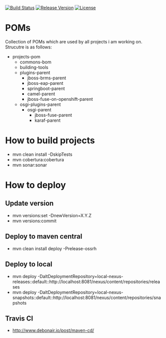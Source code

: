 [![Build Status](https://travis-ci.org/garethahealy/poms.svg?branch=master)](https://travis-ci.org/garethahealy/poms)
[![Release Version](https://img.shields.io/maven-central/v/com.garethahealy.poms/poms-parent.svg?maxAge=2592000)](https://mvnrepository.com/artifact/com.garethahealy.poms/poms-parent)
[![License](https://img.shields.io/hexpm/l/plug.svg?maxAge=2592000)]()

# POMs
Collection of POMs which are used by all projects i am working on. Strucutre is as follows:

- projects-pom
    - commons-bom
    - building-tools
    - plugins-parent
      - jboss-brms-parent
      - jboss-eap-parent
      - springboot-parent
      - camel-parent
      - jboss-fuse-on-openshift-parent
    - osgi-plugins-parent
        - osgi-parent
            - jboss-fuse-parent
            - karaf-parent

# How to build projects
- mvn clean install -DskipTests
- mvn cobertura:cobertura
- mvn sonar:sonar

# How to deploy
## Update version
- mvn versions:set -DnewVersion=X.Y.Z
- mvn versions:commit

## Deploy to maven central
- mvn clean install deploy -Prelease-ossrh

## Deploy to local
- mvn deploy -DaltDeploymentRepository=local-nexus-releases::default::http://localhost:8081/nexus/content/repositories/releases
- mvn deploy -DaltDeploymentRepository=local-nexus-snapshots::default::http://localhost:8081/nexus/content/repositories/snapshots

## Travis CI
- http://www.debonair.io/post/maven-cd/

